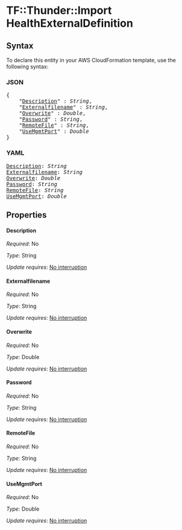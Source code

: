 # TF::Thunder::Import HealthExternalDefinition

## Syntax

To declare this entity in your AWS CloudFormation template, use the following syntax:

### JSON

<pre>
{
    "<a href="#description" title="Description">Description</a>" : <i>String</i>,
    "<a href="#externalfilename" title="Externalfilename">Externalfilename</a>" : <i>String</i>,
    "<a href="#overwrite" title="Overwrite">Overwrite</a>" : <i>Double</i>,
    "<a href="#password" title="Password">Password</a>" : <i>String</i>,
    "<a href="#remotefile" title="RemoteFile">RemoteFile</a>" : <i>String</i>,
    "<a href="#usemgmtport" title="UseMgmtPort">UseMgmtPort</a>" : <i>Double</i>
}
</pre>

### YAML

<pre>
<a href="#description" title="Description">Description</a>: <i>String</i>
<a href="#externalfilename" title="Externalfilename">Externalfilename</a>: <i>String</i>
<a href="#overwrite" title="Overwrite">Overwrite</a>: <i>Double</i>
<a href="#password" title="Password">Password</a>: <i>String</i>
<a href="#remotefile" title="RemoteFile">RemoteFile</a>: <i>String</i>
<a href="#usemgmtport" title="UseMgmtPort">UseMgmtPort</a>: <i>Double</i>
</pre>

## Properties

#### Description

_Required_: No

_Type_: String

_Update requires_: [No interruption](https://docs.aws.amazon.com/AWSCloudFormation/latest/UserGuide/using-cfn-updating-stacks-update-behaviors.html#update-no-interrupt)

#### Externalfilename

_Required_: No

_Type_: String

_Update requires_: [No interruption](https://docs.aws.amazon.com/AWSCloudFormation/latest/UserGuide/using-cfn-updating-stacks-update-behaviors.html#update-no-interrupt)

#### Overwrite

_Required_: No

_Type_: Double

_Update requires_: [No interruption](https://docs.aws.amazon.com/AWSCloudFormation/latest/UserGuide/using-cfn-updating-stacks-update-behaviors.html#update-no-interrupt)

#### Password

_Required_: No

_Type_: String

_Update requires_: [No interruption](https://docs.aws.amazon.com/AWSCloudFormation/latest/UserGuide/using-cfn-updating-stacks-update-behaviors.html#update-no-interrupt)

#### RemoteFile

_Required_: No

_Type_: String

_Update requires_: [No interruption](https://docs.aws.amazon.com/AWSCloudFormation/latest/UserGuide/using-cfn-updating-stacks-update-behaviors.html#update-no-interrupt)

#### UseMgmtPort

_Required_: No

_Type_: Double

_Update requires_: [No interruption](https://docs.aws.amazon.com/AWSCloudFormation/latest/UserGuide/using-cfn-updating-stacks-update-behaviors.html#update-no-interrupt)

